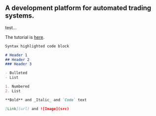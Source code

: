 
## A development platform for automated trading systems. 
test...

The tutorial is [here](https://programminghistorian.org/en/lessons/building-static-sites-with-jekyll-github-pages#preparing-for-installation-).

```markdown
Syntax highlighted code block

# Header 1
## Header 2
### Header 3

- Bulleted
- List

1. Numbered
2. List

**Bold** and _Italic_ and `Code` text

[Link](url) and ![Image](src)
```
